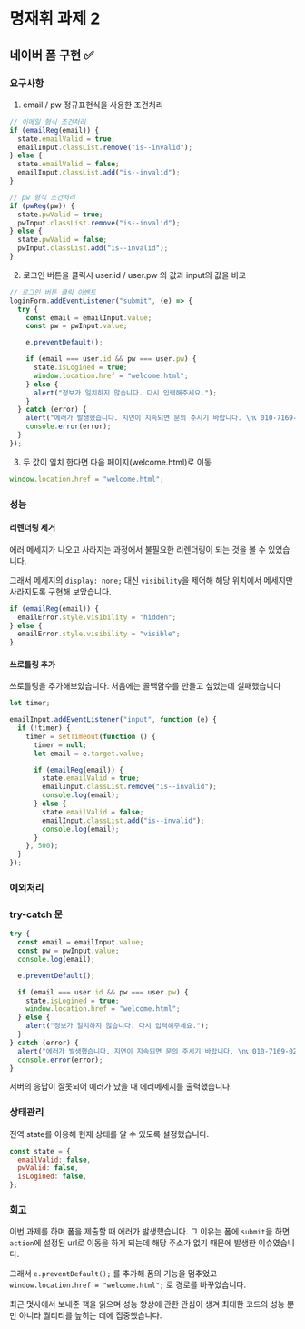 # 명재휘 과제 2

## 네이버 폼 구현 ✅

### 요구사항

1. email / pw 정규표현식을 사용한 조건처리

```js
// 이메일 형식 조건처리
if (emailReg(email)) {
  state.emailValid = true;
  emailInput.classList.remove("is--invalid");
} else {
  state.emailValid = false;
  emailInput.classList.add("is--invalid");
}

// pw 형식 조건처리
if (pwReg(pw)) {
  state.pwValid = true;
  pwInput.classList.remove("is--invalid");
} else {
  state.pwValid = false;
  pwInput.classList.add("is--invalid");
}
```

2. 로그인 버튼을 클릭시 user.id / user.pw 의 값과 input의 값을 비교

```js
// 로그인 버튼 클릭 이벤트
loginForm.addEventListener("submit", (e) => {
  try {
    const email = emailInput.value;
    const pw = pwInput.value;

    e.preventDefault();

    if (email === user.id && pw === user.pw) {
      state.isLogined = true;
      window.location.href = "welcome.html";
    } else {
      alert("정보가 일치하지 않습니다. 다시 입력해주세요.");
    }
  } catch (error) {
    alert("에러가 발생했습니다. 지연이 지속되면 문의 주시기 바랍니다. \n📞 010-7169-0262");
    console.error(error);
  }
});
```

3. 두 값이 일치 한다면 다음 페이지(welcome.html)로 이동

```js
window.location.href = "welcome.html";
```

### 성능

#### 리렌더링 제거

에러 메세지가 나오고 사라지는 과정에서 불필요한 리렌더링이 되는 것을 볼 수 있었습니다.

그래서 메세지의 `display: none;` 대신 `visibility`을 제어해 해당 위치에서 메세지만 사라지도록 구현해 보았습니다.

```js
if (emailReg(email)) {
  emailError.style.visibility = "hidden";
} else {
  emailError.style.visibility = "visible";
}
```

#### 쓰로틀링 추가

쓰로틀링을 추가해보았습니다. 처음에는 콜백함수를 만들고 싶었는데 실패했습니다

```js
let timer;

emailInput.addEventListener("input", function (e) {
  if (!timer) {
    timer = setTimeout(function () {
      timer = null;
      let email = e.target.value;

      if (emailReg(email)) {
        state.emailValid = true;
        emailInput.classList.remove("is--invalid");
        console.log(email);
      } else {
        state.emailValid = false;
        emailInput.classList.add("is--invalid");
        console.log(email);
      }
    }, 500);
  }
});
```

### 예외처리

### try-catch 문

```js
try {
  const email = emailInput.value;
  const pw = pwInput.value;
  console.log(email);

  e.preventDefault();

  if (email === user.id && pw === user.pw) {
    state.isLogined = true;
    window.location.href = "welcome.html";
  } else {
    alert("정보가 일치하지 않습니다. 다시 입력해주세요.");
  }
} catch (error) {
  alert("에러가 발생했습니다. 지연이 지속되면 문의 주시기 바랍니다. \n📞 010-7169-0262");
  console.error(error);
}
```

서버의 응답이 잘못되어 에러가 났을 때 에러메세지를 출력했습니다.

### 상태관리

전역 state를 이용해 현재 상태를 알 수 있도록 설정했습니다.

```js
const state = {
  emailValid: false,
  pwValid: false,
  isLogined: false,
};
```

### 회고

이번 과제를 하며 폼을 제출할 때 에러가 발생했습니다. 그 이유는 폼에 `submit`을 하면 `action`에 설정된 url로 이동을 하게 되는데 해당 주소가 없기 때문에 발생한 이슈였습니다.

그래서 `e.preventDefault();` 를 추가해 폼의 기능을 멈추었고 `window.location.href = "welcome.html";` 로 경로를 바꾸었습니다.

최근 멋사에서 보내준 책을 읽으며 성능 향상에 관한 관심이 생겨 최대한 코드의 성능 뿐만 아니라 퀄리티를 높히는 데에 집중했습니다.
